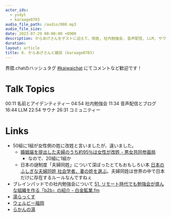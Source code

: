 ```yaml
---
actor_ids:
  - ysdyt
  - karaage0703
audio_file_path: /audio/008.mp3
audio_file_size:
date: 2023-07-29 00:00:00 +0900
description: からあげさんをゲストに迎えて、改姓, 社内勉強会, 音声配信, LLM, サウナ などについて話しました。
duration:
layout: article
title: 8. からあげさんと雑談 (karaage0703)
---
```


界隈.chatのハッシュタグ [#kaiwaichat](https://twitter.com/search?q=%23kaiwaichat&src=typed_query&f=live) にてコメントなど歓迎です！

# Talk Topics
00:11 名前とアイデンティティー
04:54 社内勉強会
11:34 音声配信とブログ
16:44 LLM
22:54 サウナ
26:31 コミュニティー

# Links
- 50組に1組が女性側の姓に改姓と言いましたが、違いました。
  - [婚姻届を提出した夫婦のうち約95％は女性が改姓 - 男女共同参画局](https://www.gender.go.jp/research/fufusei/index.html)
    - なので、20組に1組か
  - 日本の謎制度「夫婦同姓」について深ぼったとてもおもしろい本 [日本のふしぎな夫婦同姓 社会学者、妻の姓を選ぶ](https://amzn.to/3YeBjm1)。夫婦同姓は世界の中で日本だけに存在するルールなんですねぇ
- ブレインパッドでの社内勉強会について [51. リモート時代でも勉強会が盛んな組織を作る「b2b」の紹介 - 白金鉱業.fm](https://shirokane-kougyou.github.io/episode/51)
- [湯らっくす](https://sauna-ikitai.com/saunas/4044)
- [ウェルビー福岡](https://sauna-ikitai.com/saunas/3768)
- [らかんの湯](https://sauna-ikitai.com/saunas/6060)